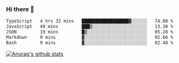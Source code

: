 ### Hi there 👋



<!--
**webB1an/webB1an** is a ✨ _special_ ✨ repository because its `README.md` (this file) appears on your GitHub profile.

Here are some ideas to get you started:

- 🔭 I’m currently working on ...
- 🌱 I’m currently learning ...
- 👯 I’m looking to collaborate on ...
- 🤔 I’m looking for help with ...
- 💬 Ask me about ...
- 📫 How to reach me: ...
- 😄 Pronouns: ...
- ⚡ Fun fact: ...
-->

<!--START_SECTION:waka-->

```txt
TypeScript   4 hrs 32 mins   ██████████████████▓░░░░░░   74.08 %
JavaScript   49 mins         ███▒░░░░░░░░░░░░░░░░░░░░░   13.30 %
JSON         19 mins         █▒░░░░░░░░░░░░░░░░░░░░░░░   05.28 %
Markdown     9 mins          ▓░░░░░░░░░░░░░░░░░░░░░░░░   02.66 %
Bash         9 mins          ▓░░░░░░░░░░░░░░░░░░░░░░░░   02.48 %
```

<!--END_SECTION:waka-->


[![Anurag's github stats](https://github-readme-stats.vercel.app/api?username=webB1an&show_icons=true&theme=radical)](https://github.com/anuraghazra/github-readme-stats)

